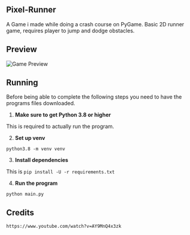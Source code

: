 ## Pixel-Runner

A Game i made while doing a crash course on PyGame. Basic 2D runner game, requires player to jump and dodge obstacles.

## Preview

![Game Preview](https://i.imgur.com/PCSvkZe.gif)

## Running

Before being able to complete the following steps you need to have the programs files downloaded.

1. **Make sure to get Python 3.8 or higher**

This is required to actually run the program.

2. **Set up venv**

`python3.8 -m venv venv`

3. **Install dependencies**

This is `pip install -U -r requirements.txt`

4. **Run the program**

`python main.py`

## Credits

`https://www.youtube.com/watch?v=AY9MnQ4x3zk`